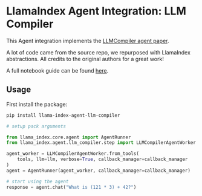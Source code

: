 # LlamaIndex Agent Integration: LLM Compiler

This Agent integration implements the [LLMCompiler agent paper](https://github.com/SqueezeAILab/LLMCompiler).

A lot of code came from the source repo, we repurposed with LlamaIndex abstractions. All credits
to the original authors for a great work!

A full notebook guide can be found [here](https://github.com/run-llama/llama_index/blob/main/docs/docs/examples/agent/llm_compiler.ipynb).

## Usage

First install the package:

```bash
pip install llama-index-agent-llm-compiler
```

```python
# setup pack arguments

from llama_index.core.agent import AgentRunner
from llama_index.agent.llm_compiler.step import LLMCompilerAgentWorker

agent_worker = LLMCompilerAgentWorker.from_tools(
    tools, llm=llm, verbose=True, callback_manager=callback_manager
)
agent = AgentRunner(agent_worker, callback_manager=callback_manager)

# start using the agent
response = agent.chat("What is (121 * 3) + 42?")
```
